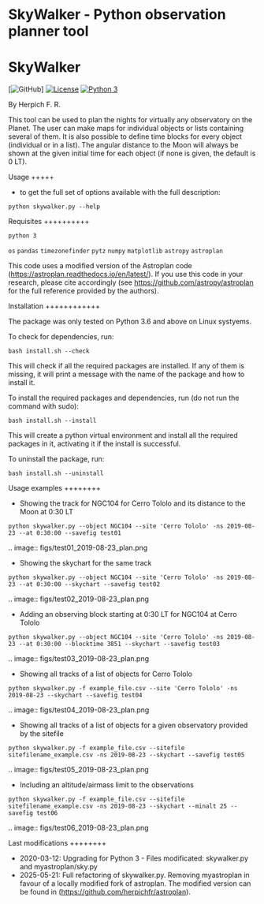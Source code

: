 SkyWalker - Python observation planner tool
===========================================

# SkyWalker

[![GitHub](https://img.shields.io/github/stars/herpichfr/skywalker?style=social)] [![License](https://img.shields.io/badge/license-GNUv3.0-green)](LICENSE) [![Python 3](https://img.shields.io/badge/python-3.6%2B-blue.svg)](https://www.python.org/downloads/)

By Herpich F. R.  

This tool can be used to plan the nights for virtually any observatory on the Planet. The user can make maps for individual objects or lists containing several of them. It is also possible to define time blocks for every object (individual or in a list). The angular distance to the Moon will always be shown at the given initial time for each object (if none is given, the default is 0 LT).

Usage
+++++

- to get the full set of options available with the full description:

``python skywalker.py --help``

Requisites
++++++++++

``python 3``

``os``
``pandas``
``timezonefinder``
``pytz``
``numpy``
``matplotlib``
``astropy``
``astroplan``

This code uses a modified version of the Astroplan code (https://astroplan.readthedocs.io/en/latest/). If you use this code in your research, please cite accordingly (see https://github.com/astropy/astroplan for the full reference provided by the authors).

Installation
++++++++++++

The package was only tested on Python 3.6 and above on Linux systyems.

To check for dependencies, run:

``bash install.sh --check``

This will check if all the required packages are installed. If any of them is missing, it will print a message with the name of the package and how to install it.

To install the required packages and dependencies, run (do not run the command with sudo):

``bash install.sh --install``

This will create a python virtual environment and install all the required packages in it, activating it if the install is successful. 

To uninstall the package, run:

``bash install.sh --uninstall``

Usage examples
++++++++

* Showing the track for NGC104 for Cerro Tololo and its distance to the Moon at 0:30 LT

``python skywalker.py --object NGC104 --site 'Cerro Tololo' -ns 2019-08-23 --at 0:30:00 --savefig test01``

.. image:: figs/test01_2019-08-23_plan.png

* Showing the skychart for the same track

``python skywalker.py --object NGC104 --site 'Cerro Tololo' -ns 2019-08-23 --at 0:30:00 --skychart --savefig test02``

.. image:: figs/test02_2019-08-23_plan.png
   
* Adding an observing block starting at 0:30 LT for NGC104 at Cerro Tololo

``python skywalker.py --object NGC104 --site 'Cerro Tololo' -ns 2019-08-23 --at 0:30:00 --blocktime 3851 --skychart --savefig test03``

.. image:: figs/test03_2019-08-23_plan.png

* Showing all tracks of a list of objects for Cerro Tololo

``python skywalker.py -f example_file.csv --site 'Cerro Tololo' -ns 2019-08-23 --skychart --savefig test04``

.. image:: figs/test04_2019-08-23_plan.png

* Showing all tracks of a list of objects for a given observatory provided by the sitefile

``python skywalker.py -f example_file.csv --sitefile sitefilename_example.csv -ns 2019-08-23 --skychart --savefig test05``

.. image:: figs/test05_2019-08-23_plan.png

* Including an altitude/airmass limit to the observations

``python skywalker.py -f example_file.csv --sitefile sitefilename_example.csv -ns 2019-08-23 --skychart --minalt 25 --savefig test06``

.. image:: figs/test06_2019-08-23_plan.png

Last modifications
++++++++

* 2020-03-12: Upgrading for Python 3 - Files modificated: skywalker.py and myastroplan/sky.py
* 2025-05-21: Full refactoring of skywalker.py. Removing myastroplan in favour of a locally modified fork of astroplan. The modified version can be found in (https://github.com/herpichfr/astroplan).
